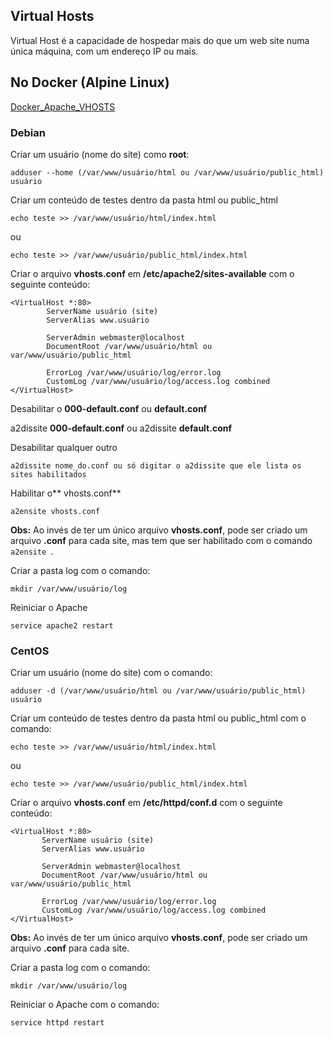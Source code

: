 ## Virtual Hosts

Virtual Host é a capacidade de hospedar mais do que um web site numa única máquina, com um endereço IP ou mais.

## No Docker (Alpine Linux)
[Docker_Apache_VHOSTS](https://github.com/paulo-correia/Docker_Apache_VHOSTS)

### Debian
Criar um usuário (nome do site) como **root**:

`adduser --home (/var/www/usuário/html ou /var/www/usuário/public_html) usuário`

Criar um conteúdo de testes dentro da pasta html ou public_html

`echo teste >> /var/www/usuário/html/index.html` 

ou 

`echo teste >> /var/www/usuário/public_html/index.html`

Criar o arquivo **vhosts.conf** em **/etc/apache2/sites-available** com o seguinte conteúdo:

```
<VirtualHost *:80>
        ServerName usuário (site)
        ServerAlias www.usuário 

        ServerAdmin webmaster@localhost
        DocumentRoot /var/www/usuário/html ou var/www/usuário/public_html 

        ErrorLog /var/www/usuário/log/error.log
        CustomLog /var/www/usuário/log/access.log combined
</VirtualHost>
```
Desabilitar o **000-default.conf** ou **default.conf**

a2dissite **000-default.conf** ou a2dissite **default.conf**

Desabilitar qualquer outro

`a2dissite nome_do.conf ou só digitar o a2dissite que ele lista os sites habilitados`

Habilitar o** vhosts.conf**

`a2ensite vhosts.conf`

**Obs:** Ao invés de ter um único arquivo **vhosts.conf**, pode ser criado um arquivo **.conf** para cada site, mas tem que ser habilitado com o comando `a2ensite `.

Criar a pasta log com o comando:

`mkdir /var/www/usuário/log`

Reiniciar o Apache

`service apache2 restart`

### CentOS

Criar um usuário (nome do site) com o comando:

`adduser -d (/var/www/usuário/html ou /var/www/usuário/public_html) usuário`

Criar um conteúdo de testes dentro da pasta html ou public_html com o comando:

`echo teste >> /var/www/usuário/html/index.html`
 
ou
 
`echo teste >> /var/www/usuário/public_html/index.html`

Criar o arquivo **vhosts.conf** em **/etc/httpd/conf.d** com o seguinte conteúdo:

```
<VirtualHost *:80>
       ServerName usuário (site)
       ServerAlias www.usuário
 
       ServerAdmin webmaster@localhost
       DocumentRoot /var/www/usuário/html ou var/www/usuário/public_html
 
       ErrorLog /var/www/usuário/log/error.log
       CustomLog /var/www/usuário/log/access.log combined
</VirtualHost>
```

**Obs:** Ao invés de ter um único arquivo **vhosts.conf**, pode ser criado um arquivo **.conf** para cada site.

Criar a pasta log com o comando:

`mkdir /var/www/usuário/log`

Reiniciar o Apache com o comando:

`service httpd restart`
